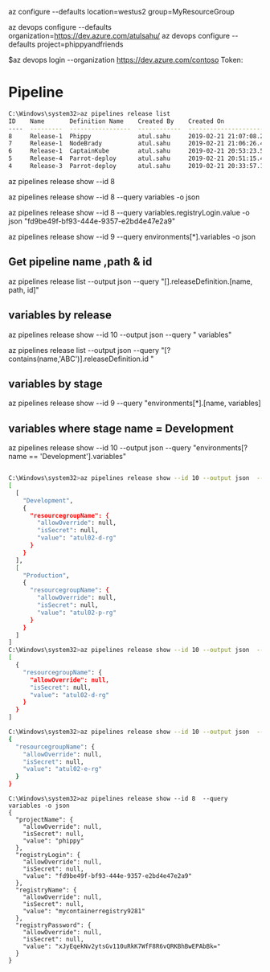 az configure --defaults location=westus2 group=MyResourceGroup

az devops configure --defaults organization=https://dev.azure.com/atulsahu/ 
az devops configure --defaults project=phippyandfriends

$az devops login --organization https://dev.azure.com/contoso
Token:


# Pipeline


```bash
C:\Windows\system32>az pipelines release list
ID    Name       Definition Name    Created By    Created On                  Status    Description
----  ---------  -----------------  ------------  --------------------------  --------  -------------
8     Release-1  Phippy             atul.sahu     2019-02-21 21:07:08.260000  active
7     Release-1  NodeBrady          atul.sahu     2019-02-21 21:06:26.480000  active
6     Release-1  CaptainKube        atul.sahu     2019-02-21 20:53:23.537000  active
5     Release-4  Parrot-deploy      atul.sahu     2019-02-21 20:51:15.440000  active
4     Release-3  Parrot-deploy      atul.sahu     2019-02-21 20:33:57.140000  active
```
az pipelines release show --id 8

az pipelines release show --id 8  --query variables -o json

az pipelines release show --id 8  --query variables.registryLogin.value  -o json
"fd9be49f-bf93-444e-9357-e2bd4e47e2a9"

az pipelines release show --id 9  --query environments[*].variables   -o json

## Get pipeline name ,path & id
az pipelines release list --output json --query "[].releaseDefinition.[name, path, id]"
## variables by release
az pipelines release show --id 10 --output json  --query " variables"

az pipelines release list --output json  --query "[?contains(name,'ABC')].releaseDefinition.id "

## variables by stage
az pipelines release show --id 9  --query "environments[*].[name, variables]

## variables where stage name = Development
az pipelines release show --id 10 --output json  --query "environments[?name == 'Development'].variables"

```bash

C:\Windows\system32>az pipelines release show --id 10 --output json  --query "environments[*].[name, variables] "
[
  [
    "Development",
    {
      "resourcegroupName": {
        "allowOverride": null,
        "isSecret": null,
        "value": "atul02-d-rg"
      }
    }
  ],
  [
    "Production",
    {
      "resourcegroupName": {
        "allowOverride": null,
        "isSecret": null,
        "value": "atul02-p-rg"
      }
    }
  ]
]
C:\Windows\system32>az pipelines release show --id 10 --output json  --query "environments[?name == 'Development'].variables"
[
  {
    "resourcegroupName": {
      "allowOverride": null,
      "isSecret": null,
      "value": "atul02-d-rg"
    }
  }
]

C:\Windows\system32>az pipelines release show --id 10 --output json  --query " variables"
{
  "resourcegroupName": {
    "allowOverride": null,
    "isSecret": null,
    "value": "atul02-e-rg"
  }
}
```
```
C:\Windows\system32>az pipelines release show --id 8  --query variables -o json
{
  "projectName": {
    "allowOverride": null,
    "isSecret": null,
    "value": "phippy"
  },
  "registryLogin": {
    "allowOverride": null,
    "isSecret": null,
    "value": "fd9be49f-bf93-444e-9357-e2bd4e47e2a9"
  },
  "registryName": {
    "allowOverride": null,
    "isSecret": null,
    "value": "mycontainerregistry9281"
  },
  "registryPassword": {
    "allowOverride": null,
    "isSecret": null,
    "value": "xJyEqekNv2ytsGv110uRkK7WfF8R6vQRKBhBwEPAbBk="
  }
}
```

